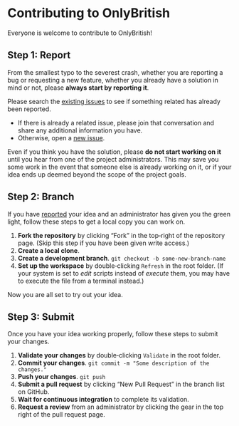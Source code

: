 

# Contributing to OnlyBritish

Everyone is welcome to contribute to OnlyBritish!

## Step 1: Report

From the smallest typo to the severest crash, whether you are reporting a bug or requesting a new feature, whether you already have a solution in mind or not, please **always start by reporting it**.

Please search the [existing issues](../../issues) to see if something related has already been reported.

- If there is already a related issue, please join that conversation and share any additional information you have.
- Otherwise, open a [new issue](../../issues/new).

Even if you think you have the solution, please **do not start working on it** until you hear from one of the project administrators. This may save you some work in the event that someone else is already working on it, or if your idea ends up deemed beyond the scope of the project goals.

## Step 2: Branch

If you have [reported](#step-1-report) your idea and an administrator has given you the green light, follow these steps to get a local copy you can work on.

1. **Fork the repository** by clicking “Fork” in the top‐right of the repository page. (Skip this step if you have been given write access.)
2. **Create a local clone**.
3. **Create a development branch**. `git checkout -b some‐new‐branch‐name`
4. **Set up the workspace** by double‐clicking `Refresh` in the root folder. (If your system is set to *edit* scripts instead of *execute* them, you may have to execute the file from a terminal instead.)

Now you are all set to try out your idea.

## Step 3: Submit

Once you have your idea working properly, follow these steps to submit your changes.

1. **Validate your changes** by double‐clicking `Validate` in the root folder.
2. **Commit your changes**. `git commit -m "Some description of the changes."`
3. **Push your changes**. `git push`
4. **Submit a pull request** by clicking “New Pull Request” in the branch list on GitHub.
5. **Wait for continuous integration** to complete its validation.
6. **Request a review** from an administrator by clicking the gear in the top right of the pull request page.
